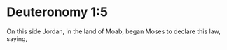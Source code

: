 # Deuteronomy 1:5

On this side Jordan, in the land of Moab, began Moses to declare this law, saying,